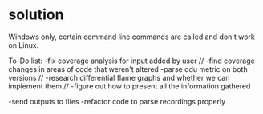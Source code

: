 # solution
Windows only, certain command line commands are called and don't work on Linux.

To-Do list:
-fix coverage analysis for input added by user //
-find coverage changes in areas of code that weren't altered
-parse ddu metric on both versions //
-research differential flame graphs and whether we can implement them //
-figure out how to present all the information gathered

-send outputs to files
-refactor code to parse recordings properly